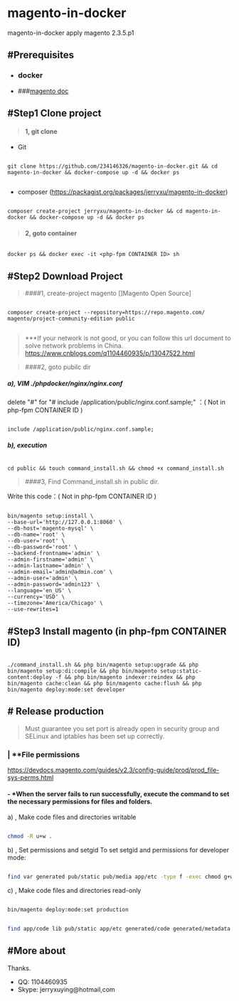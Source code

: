 # magento-in-docker
magento-in-docker apply magento 2.3.5.p1

## #Prerequisites 

- ### docker
- ###[magento doc](https://devdocs.magento.com/guides/v2.3/install-gde/prereq/nginx.html) 

## #Step1 Clone project

> #### 1, git clone 

- Git 

```$xslt

git clone https://github.com/234146326/magento-in-docker.git && cd magento-in-docker && docker-compose up -d && docker ps 


``` 

- composer (https://packagist.org/packages/jerryxu/magento-in-docker)

```$xslt

composer create-project jerryxu/magento-in-docker && cd magento-in-docker && docker-compose up -d && docker ps

```


> #### 2, goto container 

```$xslt

docker ps && docker exec -it <php-fpm CONTAINER ID> sh

```



## #Step2 Download Project

> ####1, create-project magento []Magento Open Source]


````$xslt

composer create-project --repository=https://repo.magento.com/ magento/project-community-edition public


````

> ***If your network is not good, or you can follow this url document to solve network problems in China.
https://www.cnblogs.com/q1104460935/p/13047522.html

> ####2, goto pubilc dir

##### a), VIM ./phpdocker/nginx/nginx.conf


delete "#" for "# include /application/public/nginx.conf.sample;" ：( Not in php-fpm CONTAINER ID )

```$xslt

include /application/public/nginx.conf.sample;

```

##### b), execution

```$xslt

cd public && touch command_install.sh && chmod +x command_install.sh 

```
> ####3, Find Command_install.sh in public dir.


Write this code：( Not in php-fpm CONTAINER ID )

```$xslt

bin/magento setup:install \
--base-url='http://127.0.0.1:8060' \
--db-host='magento-mysql' \
--db-name='root' \
--db-user='root' \
--db-password='root' \
--backend-frontname='admin' \
--admin-firstname='admin' \
--admin-lastname='admin' \
--admin-email='admin@admin.com' \
--admin-user='admin' \
--admin-password='admin123' \
--language='en_US' \
--currency='USD' \
--timezone='America/Chicago' \
--use-rewrites=1

```

## #Step3   Install magento (in php-fpm CONTAINER ID)

```$xslt

./command_install.sh && php bin/magento setup:upgrade && php bin/magento setup:di:compile && php bin/magento setup:static-content:deploy -f && php bin/magento indexer:reindex && php bin/magento cache:clean && php bin/magento cache:flush && php bin/magento deploy:mode:set developer

```

## # Release production

> Must guarantee you set port is already open in security group and SELinux and iptables has been set up correctly.


### | **File permissions

https://devdocs.magento.com/guides/v2.3/config-guide/prod/prod_file-sys-perms.html

#### - *When the server fails to run successfully, execute the command to set the necessary permissions for files and folders.

a) , Make code files and directories writable

```bash

chmod -R u+w .

```

b) , Set permissions and setgid
To set setgid and permissions for developer mode:

```bash

find var generated pub/static pub/media app/etc -type f -exec chmod g+w {} + && find var generated pub/static pub/media app/etc -type d -exec chmod g+ws {} +

```

c) , Make code files and directories read-only

```bash

bin/magento deploy:mode:set production

```

```bash

find app/code lib pub/static app/etc generated/code generated/metadata var/view_preprocessed \( -type d -or -type f \) -exec chmod g-w {} + && chmod o-rwx app/etc/env.php


```

## #More about

Thanks.

- QQ: 1104460935
- Skype: jerryxuying@hotmail,com

